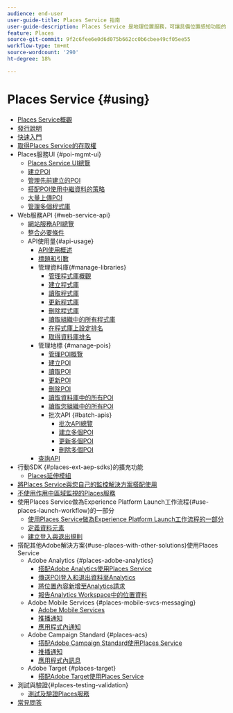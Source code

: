 ```yaml
---
audience: end-user
user-guide-title: Places Service 指南
user-guide-description: Places Service 是地理位置服務，可讓具備位置感知功能的行動應用程式了解位置內容。
feature: Places
source-git-commit: 9f2c6fee6e0d6d075b662cc0b6cbee49cf05ee55
workflow-type: tm+mt
source-wordcount: '290'
ht-degree: 18%

---
```



# Places Service {#using}

+ [Places Service概觀](home.md)
+ [發行說明](release-notes.md)
+ [快速入門](getting-started.md)
+ [取得Places Service的存取權](places-gain-access.md)
+ Places服務UI {#poi-mgmt-ui}
   + [Places Service UI總覽](poi-mgmt-ui/poi-mgmt-ui-overview.md)
   + [建立POI](poi-mgmt-ui/create-a-poi-ui.md)
   + [管理先前建立的POI](poi-mgmt-ui/managing-pois-in-the-places-ui.md)
   + [搭配POI使用中繼資料的策略](poi-mgmt-ui/metadata-with-pois.md)
   + [大量上傳POI](poi-mgmt-ui/bulk-upload-pois.md)
   + [管理多個程式庫](poi-mgmt-ui/manage-libraries-in-the-places-ui.md)
+ Web服務API {#web-service-api}
   + [網站服務API總覽](web-service-api/places-web-services.md)
   + [整合必要條件](web-service-api/adobe-i-o-integration.md)
   + API使用量{#api-usage}
      + [API使用概述](web-service-api/api-usage/api-usage-overview.md)
      + [標題和引數](web-service-api/api-usage/headers-and-parameters.md)
      + 管理資料庫{#manage-libraries}
         + [管理程式庫概觀](web-service-api/api-usage/manage-libraries/manage-libraries.md)
         + [建立程式庫](web-service-api/api-usage/manage-libraries/create-a-library.md)
         + [讀取程式庫](web-service-api/api-usage/manage-libraries/read-a-library.md)
         + [更新程式庫](web-service-api/api-usage/manage-libraries/update-a-library.md)
         + [刪除程式庫](web-service-api/api-usage/manage-libraries/delete-a-library.md)
         + [讀取組織中的所有程式庫](web-service-api/api-usage/manage-libraries/read-all-libraries-in-your-organization.md)
         + [在程式庫上設定排名](web-service-api/api-usage/manage-libraries/set-a-ran-on-your-libraries.md)
         + [取得資料庫排名](web-service-api/api-usage/manage-libraries/get-a-librarys-rank.md)
      + 管理地標 {#manage-pois}
         + [管理POI概覽](web-service-api/api-usage/manage-pois/manage-pois.md)
         + [建立POI](web-service-api/api-usage/manage-pois/create-a-poi.md)
         + [讀取POI](web-service-api/api-usage/manage-pois/read-a-poi.md)
         + [更新POI](web-service-api/api-usage/manage-pois/update-a-poi.md)
         + [刪除POI](web-service-api/api-usage/manage-pois/delete-a-poi.md)
         + [讀取資料庫中的所有POI](web-service-api/api-usage/manage-pois/read-all-pois-in-a-library.md)
         + [讀取您組織中的所有POI](web-service-api/api-usage/manage-pois/read-all-pois-in-your-organization.md)
         + 批次API {#batch-apis}
            + [批次API總覽](web-service-api/api-usage/manage-pois/batch-apis/batch-apis.md)
            + [建立多個POI](web-service-api/api-usage/manage-pois/batch-apis/create-multiple-pois.md)
            + [更新多個POI](web-service-api/api-usage/manage-pois/batch-apis/update-multiple-pois.md)
            + [刪除多個POI](web-service-api/api-usage/manage-pois/batch-apis/delete-multiple-pois.md)
      + [查詢API](web-service-api/api-usage/query-apis.md)
+ 行動SDK {#places-ext-aep-sdks}的擴充功能
   + [Places延伸模組](places-ext-aep-sdks/places-extension/places-extension.md)
+ [將Places Service與您自己的監控解決方案搭配使用](using-your-own-monitor.md)
+ [不使用作用中區域監視的Places服務](use-places-without-active-monitoring.md)
+ 使用Places Service做為Experience Platform Launch工作流程{#use-places-launch-workflow}的一部分
   + [使用Places Service做為Experience Platform Launch工作流程的一部分](use-places-launch-workflow/places-launch-workflow.md)
   + [定義資料元素](use-places-launch-workflow/define-data-elements.md)
   + [建立登入與退出規則](use-places-launch-workflow/create-rule-places-property.md)
+ 搭配其他Adobe解決方案{#use-places-with-other-solutions}使用Places Service
   + Adobe Analytics {#places-adobe-analytics}
      + [搭配Adobe Analytics使用Places Service](use-places-with-other-solutions/places-adobe-analytics/use-places-analytics-overview.md)
      + [傳送POI登入和退出資料至Analytics](use-places-with-other-solutions/places-adobe-analytics/use-places-adobe-analytics.md)
      + [將位置內容新增至Analytics請求](use-places-with-other-solutions/places-adobe-analytics/run-reports-aa-places-data.md)
      + [報告Analytics Workspace中的位置資料](use-places-with-other-solutions/places-adobe-analytics/places-in-workspace.md)
   + Adobe Mobile Services {#places-mobile-svcs-messaging}
      + [Adobe Mobile Services](use-places-with-other-solutions/places-mobile-svcs-for-messaging/use-places-mobie-svcs-messaging.md)
      + [推播通知](use-places-with-other-solutions/places-mobile-svcs-for-messaging/mobile-svcs-messaging-push.md)
      + [應用程式內通知](use-places-with-other-solutions/places-mobile-svcs-for-messaging/mobile-svcs-messaging-inapp.md)
   + Adobe Campaign Standard {#places-acs}
      + [搭配Adobe Campaign Standard使用Places Service](use-places-with-other-solutions/places-acs/places-acs-overview.md)
      + [推播通知](use-places-with-other-solutions/places-acs/places-acs-push-notifications.md)
      + [應用程式內訊息](use-places-with-other-solutions/places-acs/places-acs-in-app-messages.md)
   + Adobe Target {#places-target}
      + [搭配Adobe Target使用Places Service](use-places-with-other-solutions/places-target/places-target.md)
+ 測試與驗證{#places-testing-validation}
   + [測試及驗證Places服務](places-testing-validation/test-validate-places.md)
+ [常見問答](places-faqs.md)
